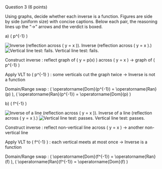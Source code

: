 Question 3 (6 points)

Using graphs, decide whether each inverse is a function. Figures are side by side (uniform size) with concise captions. Below each pair, the reasoning lines up the “→” arrows and the verdict is boxed.

a) \( p^{-1} \)

![Inverse (reflection across \( y = x \)).](i) Inverse (reflection across \( y = x \).)
![Vertical line test: fails.](ii) Vertical line test: fails.

Construct inverse : reflect graph of \( y = p(x) \) across \( y = x \) → graph of \( p^{-1} \)

Apply VLT to \( p^{-1} \) : some verticals cut the graph twice → Inverse is not a function

Domain/Range swap : \( \operatorname{Dom}(p^{-1}) = \operatorname{Ran}(p) \), \( \operatorname{Ran}(p^{-1}) = \operatorname{Dom}(p) \)

b) \( f^{-1} \)

![Inverse of a line (reflection across \( y = x \)).](i) Inverse of a line (reflection across \( y = x \).)
![Vertical line test: passes.](ii) Vertical line test: passes.

Construct inverse : reflect non-vertical line across \( y = x \) → another non-vertical line

Apply VLT to \( f^{-1} \) : each vertical meets at most once → Inverse is a function

Domain/Range swap : \( \operatorname{Dom}(f^{-1}) = \operatorname{Ran}(f) \), \( \operatorname{Ran}(f^{-1}) = \operatorname{Dom}(f) \)